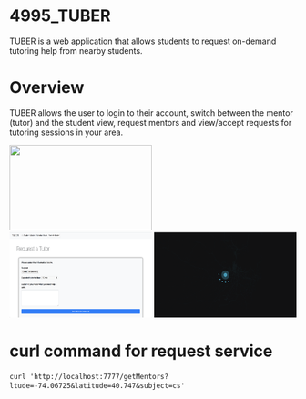# 4995_TUBER
TUBER is a web application that allows students to request on-demand tutoring help from nearby students. 

# Overview
TUBER allows the user to login to their account, switch between the mentor (tutor) and the student view, request mentors and view/accept requests for tutoring sessions in your area. 

<img src="src/img1.JPG" width="250" height ="150"><nobr>
<img src="src/img2.JPG" width="250" height ="150"><nobr>
<img src="src/img3.JPG" width="250" height ="150"><nobr>


# curl command for request service

```
curl 'http://localhost:7777/getMentors?ltude=-74.06725&latitude=40.747&subject=cs'
```
